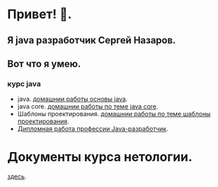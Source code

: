 # Привет! 👋.
## Я java разработчик Сергей Назаров.
## Вот что я умею.
### курс java
- java. [домашнии работы основы java](https://github.com/Rik137/Rik137/blob/main/HOME_WORKS_JAVA.md).
- java core. [домашнии работы по теме java core](https://github.com/Rik137/Rik137/blob/main/HOME_WORKS_JAVA_CORE.md).
- Шаблоны проектирования. [домашнии работы по теме шаблоны проектирования]().
- [Дипломная работа профессии Java-разработчик](https://github.com/Rik137/MainWork). 
#
# Документы курса нетологии.
[здесь](https://drive.google.com/file/d/1yRL0kPC1RSE0u7WEQuZkq6HLo9iopgBa/view?usp=share_link).

